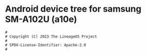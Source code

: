 # Android device tree for samsung SM-A102U (a10e)

```
#
# Copyright (C) 2023 The LineageOS Project
#
# SPDX-License-Identifier: Apache-2.0
#
```

